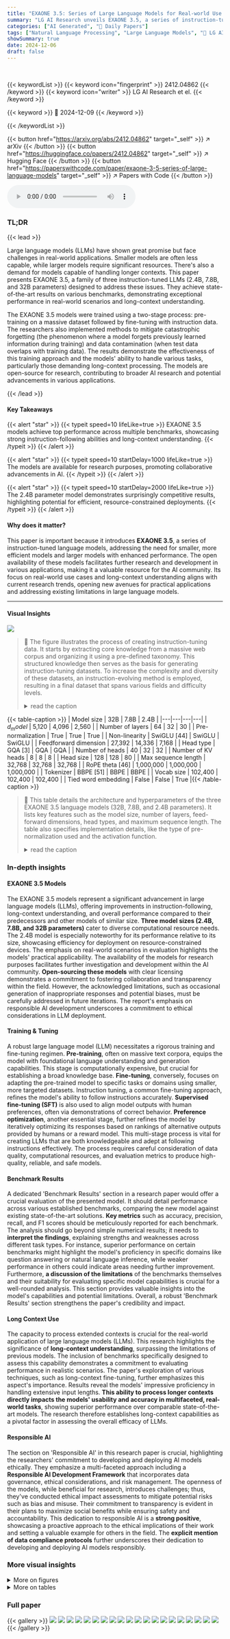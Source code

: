 ```yaml
---
title: "EXAONE 3.5: Series of Large Language Models for Real-world Use Cases"
summary: "LG AI Research unveils EXAONE 3.5, a series of instruction-tuned language models (2.4B, 7.8B, and 32B parameters) excelling in real-world tasks, long-context understanding, and general benchmarks."
categories: ["AI Generated", "🤗 Daily Papers"]
tags: ["Natural Language Processing", "Large Language Models", "🏢 LG AI Research",]
showSummary: true
date: 2024-12-06
draft: false
---
```


<br>

{{< keywordList >}}
{{< keyword icon="fingerprint" >}} 2412.04862 {{< /keyword >}}
{{< keyword icon="writer" >}} LG AI Research et el. {{< /keyword >}}
 
{{< keyword >}} 🤗 2024-12-09 {{< /keyword >}}
 
{{< /keywordList >}}

{{< button href="https://arxiv.org/abs/2412.04862" target="_self" >}}
↗ arXiv
{{< /button >}}
{{< button href="https://huggingface.co/papers/2412.04862" target="_self" >}}
↗ Hugging Face
{{< /button >}}
{{< button href="https://paperswithcode.com/paper/exaone-3-5-series-of-large-language-models" target="_self" >}}
↗ Papers with Code
{{< /button >}}



<audio controls>
    <source src="https://ai-paper-reviewer.com/2412.04862/podcast.wav" type="audio/wav">
    Your browser does not support the audio element.
</audio>


### TL;DR


{{< lead >}}

Large language models (LLMs) have shown great promise but face challenges in real-world applications.  Smaller models are often less capable, while larger models require significant resources.  There's also a demand for models capable of handling longer contexts. This paper presents EXAONE 3.5, a family of three instruction-tuned LLMs (2.4B, 7.8B, and 32B parameters) designed to address these issues.  They achieve state-of-the-art results on various benchmarks, demonstrating exceptional performance in real-world scenarios and long-context understanding. 

The EXAONE 3.5 models were trained using a two-stage process: pre-training on a massive dataset followed by fine-tuning with instruction data. The researchers also implemented methods to mitigate catastrophic forgetting (the phenomenon where a model forgets previously learned information during training) and data contamination (when test data overlaps with training data).  The results demonstrate the effectiveness of this training approach and the models' ability to handle various tasks, particularly those demanding long-context processing. The models are open-source for research, contributing to broader AI research and potential advancements in various applications.

{{< /lead >}}


#### Key Takeaways

{{< alert "star" >}}
{{< typeit speed=10 lifeLike=true >}} EXAONE 3.5 models achieve top performance across multiple benchmarks, showcasing strong instruction-following abilities and long-context understanding. {{< /typeit >}}
{{< /alert >}}

{{< alert "star" >}}
{{< typeit speed=10 startDelay=1000 lifeLike=true >}} The models are available for research purposes, promoting collaborative advancements in AI. {{< /typeit >}}
{{< /alert >}}

{{< alert "star" >}}
{{< typeit speed=10 startDelay=2000 lifeLike=true >}} The 2.4B parameter model demonstrates surprisingly competitive results, highlighting potential for efficient, resource-constrained deployments. {{< /typeit >}}
{{< /alert >}}

#### Why does it matter?
This paper is important because it introduces **EXAONE 3.5**, a series of instruction-tuned language models, addressing the need for smaller, more efficient models and larger models with enhanced performance.  The open availability of these models facilitates further research and development in various applications, making it a valuable resource for the AI community.  Its focus on real-world use cases and long-context understanding aligns with current research trends, opening new avenues for practical applications and addressing existing limitations in large language models.

------
#### Visual Insights



![](https://arxiv.org/html/2412.04862/x1.png)

> 🔼 The figure illustrates the process of creating instruction-tuning data.  It starts by extracting core knowledge from a massive web corpus and organizing it using a pre-defined taxonomy. This structured knowledge then serves as the basis for generating instruction-tuning datasets. To increase the complexity and diversity of these datasets, an instruction-evolving method is employed, resulting in a final dataset that spans various fields and difficulty levels.
> <details>
> <summary>read the caption</summary>
> Figure 1: A procedure of instruction-tuning data construction. First, we extract the core knowledge from large-volume web corpora and classify it within the taxonomy we defined in advance. Next, instruction-tuning data is generated based on the knowledge. To construct additional training data that is more complex, we leverage an instruction-evolving method [58] that lets the final dataset cover various fields with varying levels of difficulty.
> </details>





{{< table-caption >}}
| Model size | 32B | 7.8B | 2.4B |
|---|---|---|---|
| $d_model$ | 5,120 | 4,096 | 2,560 |
| Number of layers | 64 | 32 | 30 |
| Pre-normalization | True | True | True |
| Non-linearity | SwiGLU [44] | SwiGLU | SwiGLU |
| Feedforward dimension | 27,392 | 14,336 | 7,168 |
| Head type | GQA [3] | GQA | GQA |
| Number of heads | 40 | 32 | 32 |
| Number of KV heads | 8 | 8 | 8 |
| Head size | 128 | 128 | 80 |
| Max sequence length | 32,768 | 32,768 | 32,768 |
| RoPE theta [46] | 1,000,000 | 1,000,000 | 1,000,000 |
| Tokenizer | BBPE [51] | BBPE | BBPE |
| Vocab size | 102,400 | 102,400 | 102,400 |
| Tied word embedding | False | False | True |{{< /table-caption >}}

> 🔼 This table details the architecture and hyperparameters of the three EXAONE 3.5 language models (32B, 7.8B, and 2.4B parameters).  It lists key features such as the model size, number of layers, feed-forward dimensions, head types, and maximum sequence length.  The table also specifies implementation details, like the type of pre-normalization used and the activation function.
> <details>
> <summary>read the caption</summary>
> Table 1: Configurations of EXAONE 3.5 language models
> </details>





### In-depth insights


#### EXAONE 3.5 Models
The EXAONE 3.5 models represent a significant advancement in large language models (LLMs), offering improvements in instruction-following, long-context understanding, and overall performance compared to their predecessors and other models of similar size.  **Three model sizes (2.4B, 7.8B, and 32B parameters)** cater to diverse computational resource needs.  The 2.4B model is especially noteworthy for its performance relative to its size, showcasing efficiency for deployment on resource-constrained devices.  The emphasis on real-world scenarios in evaluation highlights the models' practical applicability.  The availability of the models for research purposes facilitates further investigation and development within the AI community.  **Open-sourcing these models** with clear licensing demonstrates a commitment to fostering collaboration and transparency within the field.  However, the acknowledged limitations, such as occasional generation of inappropriate responses and potential biases, must be carefully addressed in future iterations. The report's emphasis on responsible AI development underscores a commitment to ethical considerations in LLM deployment.

#### Training & Tuning
A robust large language model (LLM) necessitates a rigorous training and fine-tuning regimen.  **Pre-training**, often on massive text corpora, equips the model with foundational language understanding and generation capabilities.  This stage is computationally expensive, but crucial for establishing a broad knowledge base.  **Fine-tuning**, conversely, focuses on adapting the pre-trained model to specific tasks or domains using smaller, more targeted datasets.  Instruction tuning, a common fine-tuning approach, refines the model's ability to follow instructions accurately.  **Supervised fine-tuning (SFT)** is also used to align model outputs with human preferences, often via demonstrations of correct behavior.  **Preference optimization**, another essential stage, further refines the model by iteratively optimizing its responses based on rankings of alternative outputs provided by humans or a reward model.  This multi-stage process is vital for creating LLMs that are both knowledgeable and adept at following instructions effectively. The process requires careful consideration of data quality, computational resources, and evaluation metrics to produce high-quality, reliable, and safe models.

#### Benchmark Results
A dedicated 'Benchmark Results' section in a research paper would offer a crucial evaluation of the presented model.  It should detail performance across various established benchmarks, comparing the new model against existing state-of-the-art solutions.  **Key metrics** such as accuracy, precision, recall, and F1 scores should be meticulously reported for each benchmark.  The analysis should go beyond simple numerical results; it needs to **interpret the findings**, explaining strengths and weaknesses across different task types. For instance, superior performance on certain benchmarks might highlight the model's proficiency in specific domains like question answering or natural language inference, while weaker performance in others could indicate areas needing further improvement.  Furthermore, **a discussion of the limitations** of the benchmarks themselves and their suitability for evaluating specific model capabilities is crucial for a well-rounded analysis. This section provides valuable insights into the model's capabilities and potential limitations.  Overall, a robust 'Benchmark Results' section strengthens the paper's credibility and impact.

#### Long Context Use
The capacity to process extended contexts is crucial for the real-world application of large language models (LLMs).  This research highlights the significance of **long-context understanding**, surpassing the limitations of previous models.  The inclusion of benchmarks specifically designed to assess this capability demonstrates a commitment to evaluating performance in realistic scenarios. The paper's exploration of various techniques, such as long-context fine-tuning, further emphasizes this aspect's importance. Results reveal the models' impressive proficiency in handling extensive input lengths.  **This ability to process longer contexts directly impacts the models' usability and accuracy in multifaceted, real-world tasks**, showing superior performance over comparable state-of-the-art models.  The research therefore establishes long-context capabilities as a pivotal factor in assessing the overall efficacy of LLMs.

#### Responsible AI
The section on 'Responsible AI' in this research paper is crucial, highlighting the researchers' commitment to developing and deploying AI models ethically.  They emphasize a multi-faceted approach including a **Responsible AI Development Framework** that incorporates data governance, ethical considerations, and risk management. The openness of the models, while beneficial for research, introduces challenges; thus, they've conducted ethical impact assessments to mitigate potential risks such as bias and misuse.  Their commitment to transparency is evident in their plans to maximize social benefits while ensuring safety and accountability.  This dedication to responsible AI is a **strong positive**, showcasing a proactive approach to the ethical implications of their work and setting a valuable example for others in the field.  The **explicit mention of data compliance protocols** further underscores their dedication to developing and deploying AI models responsibly.


### More visual insights

<details>
<summary>More on figures
</summary>


![](https://arxiv.org/html/2412.04862/x2.png)

> 🔼 Figure 2 illustrates the two-stage preference optimization process.  The top half shows how preference data is created:  multiple model responses (y) are generated for a given prompt (x), and a reward model ranks these responses. The best (yw) and worst (yl) responses are then paired with the prompt (x) to form a preference dataset. The bottom half depicts the sequential training process using Direct Alignment Algorithms (DAA): an initial model (M0), pretrained with Supervised Fine-Tuning (SFT), is iteratively improved to create M1 and finally M2, using the preference dataset to refine its alignment with human preferences.
> <details>
> <summary>read the caption</summary>
> Figure 2: Overview of the preference optimization pipeline. (Top) Preference Data Creation: It shows the process of constructing preference data {x,yw,yl}𝑥subscript𝑦𝑤subscript𝑦𝑙\{x,y_{w},y_{l}\}{ italic_x , italic_y start_POSTSUBSCRIPT italic_w end_POSTSUBSCRIPT , italic_y start_POSTSUBSCRIPT italic_l end_POSTSUBSCRIPT } by scoring the responses y𝑦yitalic_y generated from a model for the prompt x𝑥xitalic_x using a reward model. (Bottom) Preference Optimization: Sequential training process where M0subscript𝑀0M_{0}italic_M start_POSTSUBSCRIPT 0 end_POSTSUBSCRIPT initialized from the SFT model is trained through DAA to obtain M1subscript𝑀1M_{1}italic_M start_POSTSUBSCRIPT 1 end_POSTSUBSCRIPT and M2subscript𝑀2M_{2}italic_M start_POSTSUBSCRIPT 2 end_POSTSUBSCRIPT.
> </details>



![](https://arxiv.org/html/2412.04862/x3.png)

> 🔼 This figure displays the performance of EXAONE 3.5 language models on the Needle-in-a-Haystack (NIAH) benchmark, which tests the ability of models to locate and retrieve specific information within long documents.  The x-axis shows the length of the input document in tokens (1k, 4k, 8k, 16k, 32k), while the y-axis indicates the relative position of the target information within the document (0% being the start and 100% the end).  The color-coding (green for success, red for failure) visually represents the model's accuracy in retrieving the information at different positions and context lengths.  The results demonstrate that EXAONE 3.5 models achieve near-perfect accuracy across various document depths and context lengths, in both English and Korean.
> <details>
> <summary>read the caption</summary>
> Figure 3: NIAH results of EXAONE 3.5 language models. The x-axis represents the token length of the input text, while the y-axis shows the relative position within the text, expressed as a percentage (0% corresponds to the beginning, and 100% to the end). The results are represented using a color-coded scheme: green indicates successful retrievals, and red represents unsuccessful ones. EXAONE 3.5 language models achieve near-perfect accuracy in retrieving information across various document depths and context lengths in English and Korean.
> </details>



![](https://arxiv.org/html/2412.04862/extracted/6036302/figures/decontam_fixed.png)

> 🔼 Figure 4 illustrates the data decontamination process used in training the EXAONE 3.5 language models.  The process aims to remove training examples that overlap with the test data, a technique to prevent contamination that would otherwise bias evaluation results and reduce the model's ability to generalize. The figure shows a flowchart summarizing the steps involved: (1) extracting substrings from the test set to create a substring pool, (2) sampling substrings from a training example, (3) checking for matches between the sampled substrings and those in the pool, and (4) removing the training example if matches exceed a threshold.  The improvement over the GPT-4 approach is highlighted: the number of random substrings sampled from each training example (N) is increased from 5 to 10 for stricter decontamination, ensuring a more rigorous removal of contaminated data.
> <details>
> <summary>read the caption</summary>
> Figure 4: A summary of the decontamination method employed to train EXAONE 3.5 language models. Adopting an approach borrowed from the GPT-4 method, we increase the number of random sample to N=10𝑁10N=10italic_N = 10 for stricter decontamination.
> </details>



</details>




<details>
<summary>More on tables
</summary>


{{< table-caption >}}
| Model size | 32B | 7.8B | 2.4B |
|---|---|---|---|
| Training tokens | 6.5T | 9T | 6.5T |
| Amount of computation (FLOPs) | 1.25e+24 | 4.21e+23 | 9.36e+22 |{{< /table-caption >}}
> 🔼 This table presents the training data size and computational resource requirements for each of the three EXAONE 3.5 language models (2.4B, 7.8B, and 32B parameters).  It details the number of training tokens used and the amount of computation (in FLOPs) required for training each model. This information provides context regarding the scale of the training effort for each model and allows for comparison across different model sizes.
> <details>
> <summary>read the caption</summary>
> Table 2: The sizes of the training data corpus along with the amounts of computation to build EXAONE 3.5 language models
> </details>

{{< table-caption >}}
| Models | Model size | Training tokens | Amount of computation (ratio) |
|---|---|---|---|
| EXAONE 3.5 | 32B | 6.5T | 1.00 |
| Qwen 2.5 | 32B | 18T | 2.77 |
| Gemma 2 | 27B | 13T | 1.69 |
| Yi 1.5 | 34B | 3.6T | 0.59 |{{< /table-caption >}}
> 🔼 This table compares the computational cost of pre-training the EXAONE 3.5 32B language model against other large language models of similar size.  The cost is approximated by multiplying the model's parameter count by the number of training tokens. While EXAONE 3.5 32B had fewer total computations than Qwen 2.5 32B and Gemma 2 27B, it still achieved competitive performance on benchmark evaluations.
> <details>
> <summary>read the caption</summary>
> Table 3: Comparison of the total amounts of computations to build models. We approximate the amount of computations as the product of the model size and the number of training tokens. Although the EXAONE 3.5 32B model is behind in the computations compared to Qwen 2.5 and Gemma 2, it has shown competitive performances.
> </details>

{{< table-caption >}}
| Category | Benchmark | Lang | Evaluation Settings | Metric |
|---|---|---|---|---|
| Real-world Use Cases | MT-Bench [59] | EN | LLM-as-a-judge (judge: gpt-4o-2024-08-06) | LLM score |
|  | LiveBench [54] (v2024-08-31) | EN | Ground-truth match | Accuracy |
|  | Arena-Hard-v0.1 [29] | EN | LLM-as-a-judge (judge: gpt-4-1106-preview) | Win rate |
|  | AlpacaEval 2.0 LC [12] | EN | LLM-as-a-judge (judge: gpt-4-1106-preview) | Win rate |
|  | IFEval [61] | EN | Prompt-level / strict accuracy | Accuracy |
|  | KoMT-Bench [42] | KO | LLM-as-a-judge (judge: gpt-4o-2024-08-06) | LLM score |
|  | LogicKor [37] | KO | LLM-as-a-judge (judge: gpt-4-1106-preview) | LLM score |
| Long Context | Needle-In-A-Haystack [23] | EN/KO | Ground-truth match | Accuracy |
|  | LongBench [5] | EN | Ground-truth match | F1, Rouge |
|  | LongRAG [21] (extended) | EN | LLM-as-a-judge (judge: gpt-4o-2024-08-06) | LLM score |
|  | Ko-LongRAG (In-house) | KO | LLM-as-a-judge (judge: gpt-4o-2024-08-06) | LLM score |
|  | Ko-WebRAG (In-house) | KO | LLM-as-a-judge (judge: gpt-4o-2024-08-06) | LLM score |
| General Domain | GSM8K [9] | EN | 0-shot / CoT | Accuracy |
|  | MATH [17, 27] | EN | 0-shot / CoT | Accuracy |
|  | HumanEval [6] | EN | 0-shot | pass@1 |
|  | MBPP [4] | EN | 0-shot (Evalplus base) | pass@1 |
|  | GPQA [40] | EN | 0-shot / CoT | Accuracy |
|  | ARC-C [8] | EN | 0-shot | Accuracy |
|  | BBH [47] | EN | 0-shot / CoT | Accuracy |
|  | MMLU [16] | EN | 0-shot / CoT | Accuracy |
|  | KMMLU [45] | KO | 0-shot / CoT | Accuracy |{{< /table-caption >}}
> 🔼 This table presents a comprehensive overview of the benchmark datasets used to evaluate the EXAONE 3.5 language models.  It details the benchmark name, the languages used in the benchmark, the specific evaluation settings employed (e.g., whether it was a zero-shot evaluation or a chain-of-thought evaluation), and the metrics used to measure the model's performance (e.g., accuracy, F1 score, LLM score).  The benchmarks are categorized into three groups reflecting different aspects of LLM capabilities: real-world use cases, long context understanding, and general domain abilities.  Note that LongRAG has been extended from its original version, and Ko-LongRAG and Ko-WebRAG are custom benchmarks developed by the LG AI Research team.
> <details>
> <summary>read the caption</summary>
> Table 4: The benchmarks used to evaluate the performance of EXAONE 3.5 language models along with their target languages, evaluation settings, and the metrics. LongRAG is extended from the original, and Ko-LongRAG and Ko-WebRAG are in-house benchmarks (see Section 3.4).
> </details>

{{< table-caption >}}
| Models | Real-world Use Cases | Long Context | General Domain |
|---|---|---|---| 
| EXAONE 3.5 32B | **74.3** | **71.1** | **74.8** |
| Qwen 2.5 32B [49] | **69.8** | **66.9** | **78.7** |
| C4AI Command R 32B [10] | 46.0 | 63.4 | 56.8 |
| Gemma 2 27B [48] | 64.2 | - | 68.7 |
| Yi 1.5 34B [2] | 46.9 | - | 53.9 |
| EXAONE 3.5 7.8B | **70.7** | **66.6** | **70.2** |
| Qwen 2.5 7B [49] | 52.7 | 56.1 | **71.0** |
| Llama 3.1 8B [15] | 48.6 | **58.8** | 62.4 |
| Gemma 2 9B [48] | **57.9** | - | 62.9 |
| Phi 3 small (7B) [1] | 41.7 | 33.4 | 63.2 |
| EXAONE 3.5 2.4B | **61.1** | **63.4** | **63.3** |
| Qwen 2.5 3B [49] | **44.5** | 40.7 | **62.1** |
| Qwen 2.5 1.5B [49] | 30.1 | 34.5 | 47.9 |
| Llama 3.2 3B [34] | 36.7 | **44.2** | 54.9 |
| Gemma 2 2B [48] | 41.7 | - | 42.2 |{{< /table-caption >}}
> 🔼 This table compares the performance of the three EXAONE 3.5 language models (32B, 7.8B, and 2.4B parameters) against other similar-sized large language models across three benchmark categories: real-world use cases, long context understanding, and general domain tasks.  A dash (-) indicates that a model does not support context lengths greater than 16K tokens.  The best performance in each category is shown in bold, and the second-best is underlined.  Details about the baseline models used for comparison can be found in Appendix D.1 of the paper.
> <details>
> <summary>read the caption</summary>
> Table 5: Overall comparison results of EXAONE 3.5 language models with similar-sized baseline language models. Here, a dash (-) indicates the model does not support context lengths longer than 16K. Bold scores indicate the best performance, and underlined scores mean the second best. The detailed information for each baseline is described in Appendix D.1.
> </details>

{{< table-caption >}}
| Models | MT-Bench | LiveBench | Arena-Hard | AlpacaEval | IFEval | KoMT-Bench | LogicKor | Average |
|---|---|---|---|---|---|---|---|---|
| EXAONE 3.5 32B | **8.51** | **43.0** | **78.6** | **60.6** | **81.7** | **8.05** | **9.06** | **74.3** |
| Qwen 2.5 32B | **8.49** | **50.6** | **67.0** | 41.0 | **78.7** | **7.75** | **8.89** | **69.8** |
| C4AI Command R 32B | 7.38 | 29.7 | 17.0 | 25.9 | 26.1 | 6.72 | 8.24 | 46.0 |
| Gemma 2 27B | 8.28 | 40.0 | 57.5 | **52.2** | 59.7 | 7.19 | 8.56 | 64.2 |
| Yi 1.5 34B | 7.64 | 26.2 | 23.1 | 34.8 | 55.5 | 4.88 | 6.33 | 46.9 |
| EXAONE 3.5 7.8B | **8.29** | **39.8** | **68.7** | **54.2** | **78.9** | **7.96** | **9.08** | **70.7** |
| Qwen 2.5 7B | 6.48 | **35.6** | **48.9** | 31.7 | 72.5 | 5.19 | 6.38 | 52.7 |
| Llama 3.1 8B | 7.59 | 28.3 | 27.7 | 25.7 | **74.5** | 4.85 | 5.99 | 48.6 |
| Gemma 2 9B | **7.64** | 32.1 | 43.6 | **47.3** | 54.7 | **7.10** | **8.05** | **57.9** |
| Phi 3 small (7B) | 7.63 | 27.9 | 26.8 | 29.2 | 59.5 | 3.22 | 3.99 | 41.7 |
| EXAONE 3.5 2.4B | **7.81** | **33.0** | **48.2** | **37.1** | **73.6** | **7.24** | **8.51** | **61.1** |
| Qwen 2.5 3B | **7.21** | **25.7** | **26.4** | 17.4 | 60.8 | **5.68** | 5.21 | **44.5** |
| Qwen 2.5 1.5B | 5.72 | 19.2 | 10.6 | 8.4 | 40.7 | 3.87 | 3.60 | 30.1 |
| Llama 3.2 3B | 6.94 | 24.0 | 14.2 | 18.7 | **70.1** | 3.16 | 2.86 | 36.7 |
| Gemma 2 2B | 7.20 | 20.0 | 19.1 | **29.1** | 50.5 | 4.83 | **5.29** | 41.7 |{{< /table-caption >}}
> 🔼 This table compares the performance of EXAONE 3.5 language models (32B, 7.8B, and 2.4B parameters) against other recently released models of similar sizes across seven real-world use case benchmarks.  The benchmarks assess the models' ability to understand and execute diverse instructions.  Note that the macro average is calculated by multiplying the scores of MT-Bench, KoMT-Bench, and LogicKor by 10, because these benchmarks have a score out of 10, whereas the rest have scores out of 100. Bold scores indicate the best performing model for each benchmark, and underlined scores indicate the second-best performing model.
> <details>
> <summary>read the caption</summary>
> Table 6: Performance comparison results of EXAONE 3.5 language models with similar-sized recently-released language models on seven benchmarks representing real-world use case scenarios. When calculating the macro average, the scores of MT-Bench, KoMT-Bench, and LogicKor are multiplied by 10 because they are scored out of 10 and the rest are scored out of 100. Bold scores indicate the best performance, and underlined scores mean the second best.
> </details>

{{< table-caption >}}
| Models | LongBench | LongRAG | Ko-LongRAG | Ko-WebRAG | Average |
|---|---|---|---|---|---| 
| EXAONE 3.5 32B | 49.2 | 67.6 | 85.3 | 82.3 | 71.1 |
| Qwen 2.5 32B | 49.1 | 63.6 | 73.5 | 81.3 | 66.9 |
| C4AI Command R 32B | 50.9 | 55.3 | 72.3 | 75.0 | 63.4 |
| Gemma 2 27B | - | - | - | - | - |
| Yi 1.5 34B | - | - | - | - | - |
| EXAONE 3.5 7.8B | 46.0 | 68.3 | 71.7 | 80.3 | 66.6 |
| Qwen 2.5 7B | 47.2 | 60.1 | 55.3 | 61.7 | 56.1 |
| Llama 3.1 8B | 44.6 | 55.1 | 64.8 | 70.7 | 58.8 |
| Gemma 2 9B | - | - | - | - | - |
| Phi 3 small (7B) | 40.6 | 52.7 | 7.7 | 32.7 | 33.4 |
| EXAONE 3.5 2.4B | 42.7 | 63.3 | 74.7 | 73.0 | 63.4 |
| Qwen 2.5 3B | 42.0 | 45.8 | 40.5 | 34.7 | 40.7 |
| Qwen 2.5 1.5B | 37.1 | 39.0 | 33.8 | 28.0 | 34.5 |
| Llama 3.2 3B | 41.7 | 45.9 | 39.3 | 50.0 | 44.2 |
| Gemma 2 2B | - | - | - | - | - |{{< /table-caption >}}
> 🔼 This table compares the performance of EXAONE 3.5 language models (in 3 sizes: 32B, 7.8B, and 2.4B parameters) against other recently released, similar-sized language models across four long-context benchmarks: LongBench, LongRAG, Ko-LongRAG, and Ko-WebRAG.  The benchmarks assess the models' ability to understand and generate responses from lengthy contexts.  A dash indicates that a model does not support contexts longer than 16K tokens.  The table shows the individual benchmark scores and a macro average across all benchmarks.  Bold scores represent the best performance in each benchmark, while underlined scores denote the second-best performance.
> <details>
> <summary>read the caption</summary>
> Table 7: Performance comparison results of EXAONE 3.5 language models with similar-sized recently released language models across four benchmarks representing long context scenarios. A dash (-) indicates that the model does not support context lengths longer than 16K. Context lengths for each model are detailed in Table 11. The average score in the rightmost is calculated as a macro average across the benchmarks. Bold scores indicate the best performance, and underlined scores mean the second best.
> </details>

{{< table-caption >}}
| Models | GSM8K | MATH | HumanEval | MBPP | MMLU | KMMLU | GPQA | ARC-C | BBH | Average |
|---|---|---|---|---|---|---|---|---|---|---|
| EXAONE 3.5 32B | 91.9 | 70.5 | 87.2 | 81.8 | 78.3 | 57.0 | 39.7 | 91.7 | 75.3 | 74.8 |
| Qwen 2.5 32B | 92.0 | 76.5 | 89.0 | 88.9 | 81.4 | 62.1 | 40.9 | 95.1 | 82.7 | 78.7 |
| C4AI Command R 32B | 56.5 | 24.3 | 68.3 | 78.8 | 71.1 | 41.5 | 27.4 | 88.0 | 55.7 | 56.8 |
| Gemma 2 27B | 84.2 | 49.4 | 79.3 | 80.7 | 74.8 | 53.8 | 33.6 | 92.9 | 69.7 | 68.7 |
| Yi 1.5 34B | 83.7 | 52.0 | 5.5 | 35.7 | 75.3 | 41.7 | 30.0 | 93.9 | 67.6 | 53.9 |
| EXAONE 3.5 7.8B | 87.6 | 69.8 | 84.2 | 79.4 | 69.0 | 52.4 | 32.5 | 87.6 | 69.7 | 70.2 |
| Qwen 2.5 7B | 90.4 | 70.4 | 82.3 | 78.8 | 73.1 | 49.9 | 33.1 | 90.6 | 70.1 | 71.0 |
| Llama 3.1 8B | 82.1 | 48.8 | 67.7 | 70.6 | 72.4 | 45.9 | 27.4 | 83.7 | 63.3 | 62.4 |
| Gemma 2 9B | 82.0 | 44.6 | 68.3 | 75.1 | 73.7 | 34.6 | 27.9 | 90.5 | 69.7 | 62.9 |
| Phi 3 small (7B) | 86.3 | 47.8 | 72.6 | 72.0 | 68.8 | 33.4 | 25.3 | 90.4 | 72.5 | 63.2 |
| EXAONE 3.5 2.4B | 82.5 | 60.2 | 76.2 | 74.3 | 60.4 | 45.8 | 28.4 | 79.2 | 62.9 | 63.3 |
| Qwen 2.5 3B | 84.3 | 61.4 | 72.6 | 72.5 | 61.0 | 41.7 | 25.8 | 82.1 | 57.3 | 62.1 |
| Qwen 2.5 1.5B | 69.8 | 48.5 | 55.5 | 65.6 | 48.8 | 5.0 | 23.1 | 72.4 | 42.2 | 47.9 |
| Llama 3.2 3B | 77.4 | 46.6 | 54.9 | 60.6 | 64.9 | 35.0 | 23.2 | 78.0 | 53.8 | 54.9 |
| Gemma 2 2B | 29.8 | 18.7 | 45.7 | 55.0 | 56.1 | 37.4 | 22.6 | 76.3 | 38.2 | 42.2 |}{{< /table-caption >}}
> 🔼 This table compares the performance of EXAONE 3.5 language models of various sizes (32B, 7.8B, and 2.4B parameters) against other recently released, similarly sized language models across nine widely used general-domain benchmarks.  These benchmarks assess the models' abilities in diverse areas such as solving mathematical problems, generating code, and demonstrating broad factual knowledge. The comparison uses a macro-average of the scores across all nine benchmarks to provide a single, comprehensive performance metric.  Bold scores highlight the top-performing model for each benchmark, while underlined scores indicate the second-best performance. This allows for a clear view of EXAONE 3.5's strengths and weaknesses relative to its competitors in various general reasoning tasks.
> <details>
> <summary>read the caption</summary>
> Table 8: Performance comparison results of EXAONE 3.5 models with similar-sized recently-released language models on nine benchmarks representing general scenarios. The macro average is used to evaluate the overall performance. Bold scores indicate the best performance, and underlined scores mean the second best.
> </details>

{{< table-caption >}}
| Category | Subcategory | Test Cases | Accuracy (32B) | Accuracy (7.8B) | Accuracy (2.4B) |
|---|---|---|---|---|---| 
| Bias | Gender & Sexual Orientation | 295 | 91.2% | 87.5% | 76.6% |
|  | Race & Ethnicity & Nationality | 432 | 86.8% | 85.0% | 72.2% |
|  | Political Affiliation | 720 | 82.8% | 79.9% | 56.7% |
|  | Region | 415 | 87.7% | 84.6% | 69.2% |
|  | Job | 442 | 86.2% | 81.9% | 67.0% |
|  | Miscellaneous | 406 | 85.2% | 86.5% | 73.2% |
|  | **Subtotal** | **2,710** | **86.0%** | **83.5%** | **67.4%** |
| Hate | Gender & Sexual Orientation | 399 | 95.2% | 92.2% | 83.5% |
|  | Race & Ethnicity & Nationality | 749 | 91.6% | 88.4% | 73.8% |
|  | Political Affiliation | 1,164 | 85.7% | 83.4% | 66.2% |
|  | Region | 499 | 92.0% | 87.2% | 74.1% |
|  | Job | 852 | 91.0% | 87.8% | 72.3% |
|  | **Subtotal** | **3,663** | **90.0%** | **86.9%** | **72.2%** |
| Illegal | Illegal | 1,126 | 92.9% | 89.6% | 80.3% |
| Sensitiveness | Contentious | 710 | 83.1% | 86.1% | 79.0% |
|  | Ethical | 966 | 81.2% | 83.7% | 72.8% |
|  | Predictive | 825 | 79.8% | 82.3% | 71.0% |
|  | **Subtotal** | **2,501** | **81.2%** | **83.9%** | **74.0%** |
| **Overall** |  | **10,000** | **87.1%** | **85.6%** | **72.2%** |{{< /table-caption >}}
> 🔼 This table presents the results of evaluating the EXAONE 3.5 language models (32B, 7.8B, and 2.4B parameters) on the Korean Large Language Model Trustworthiness Benchmark Data [35].  This benchmark assesses the models' safety and harmlessness by testing their responses to questions involving various harmful and dangerous categories, including bias (gender, race, politics, etc.), hate speech, illegal activities, and sensitive topics. The accuracy is measured as the percentage of times the model correctly selects appropriate answers from a set of provided options for each question.
> <details>
> <summary>read the caption</summary>
> Table 9: Evaluation results of EXAONE 3.5 language models on the Korean Large Language Model Trustworthiness Benchmark Data [35] to assess the model’s harmlessness. The accuracy is determined by the number of times the model selects appropriate options when presented with questions involving various harmful and dangerous categories, such as illegal content.
> </details>

{{< table-caption >}}
| Benchmark | Benchmark example | Contaminated web corpus |
|---|---|---|
| MMLU [16] | A teacher has three packages of stickers. One package contains 56 stickers, another package contains 48 stickers, and the third package contains 58 stickers. If the teacher divides all the stickers equally among 27 students, how many stickers will each student receive? <br> A. 6 stickers <br> B. 9 stickers <br> C. 54 stickers <br> D. 81 stickers <br> Answer: | (…truncated…)  A teacher has three packages of stickers. One package contains 56 stickers, another package contains 48 stickers, and the third package contains 58 stickers. If the teacher divides all the stickers equally among 27 students, how many stickers will each student receive? <br> 6 stickers is correct <br> #4 Last week Mario walked 7 3/4 miles. This week he walked 15 5/6 miles. What is the difference between the distance he walked this week and the distance he walked last week? (…truncated…) |
| KMMLU [45] | 국가가 국민의 생활안정과 복지증진을 위하여 보험의 원리를 도입하여 만든 사회보험의 일종으로 가입자, 사용자 및 국가로부터 일정한 보험료를 받고 이를 재원으로 여러 가지 정형화된 보험금을 지급하는 사회보장제도는? <br> A. 국민건강보험 <br> B. 국민연금 <br> C. 고용보험 <br> D. 산업재해보상보험 <br> 정답: <br> <br> [Translation] What is the social security system, which is  a type of social insurance created by the nation by introducing the principles of insurance to promote stability and welfare of citizens’ lives, and which receives certain premiums from subscribers, employers, and the nation and use these funds to provide various standardized insurance benefits. <br> A. National Health Insurance <br> B. National Pension <br> C. Employment Insurance <br> D. Industrial Accident Compensation Insurance <br> Answer: | (…중략…) 더군다나 개인주의의 확산, 핵가족화의 진전에 따라 전통적인 가족의 역할인 노인부양의 기능이 약화됨으로써 국가개입의 중요성은 더욱 증가하게 되었다. 따라서 국민연금제도는 국가가 국민의 생활안정과 복지증진을 위하여 보험의 원리를 도입하여 만든 사회보험의 일종으로 가입자, 사용자 및 국가로부터 일정한 보험료를 받고 이를 재원으로 여러 가지 정형화된 보험금을 지급하는 사회보장제도이다. (…중략…) <br> <br> [Translation] (…truncated…) Moreover, with the spread of individualism and the rise of nuclear families, the traditional family role of supporting the elderly has weakened, thereby increasing the importance of nation intervention. Accordingly, the National Pension System is  a type of social insurance created by the nation by introducing the principles of insurance to promote stability and welfare of citizens’ lives, and which receives certain premiums from subscribers, employers, and the nation and use these funds to provide various standardized insurance benefits. (…truncated…)|{{< /table-caption >}}
> 🔼 This table showcases examples of text passages found in both a benchmark test dataset and a large web corpus used for training language models.  The grey-highlighted text represents sections that are identical in both sources, demonstrating how training data contamination can occur. The underlined text is the corresponding correct answer to the question from the test set.  This illustrates how existing test examples in training data can lead to artificially inflated evaluation results.
> <details>
> <summary>read the caption</summary>
> Table 10: Examples of contaminated web corpus. The  text highlighted in grey is a part of the text that exists in both a benchmark test set and a web corpus. The text underlined is a corresponding golden answer.
> </details>

{{< table-caption >}}
| Model Name | Context Len. | Link | Release |
|---|---|---|---| 
| Qwen2.5 32B | 128k | https://huggingface.co/Qwen/Qwen2.5-32B-Instruct | Sep., 2024 |
| C4AI Command R 32B | 128k | https://huggingface.co/CohereForAI/c4ai-command-r-08-2024 | Aug., 2024 |
| Gemma 2 27B | 8k | https://huggingface.co/google/gemma-2-27b-it | Jun., 2024 |
| Yi 1.5 34B | 16k | https://huggingface.co/01-ai/Yi-1.5-34B-Chat-16K | May, 2024 |
| Qwen2.5 7B | 128k | https://huggingface.co/Qwen/Qwen2.5-7B-Instruct | Sep., 2024 |
| Llama 3.1 8B | 128k | https://huggingface.co/meta-llama/Llama-3.1-8B-Instruct | Jul., 2024 |
| Gemma 2 9B | 8k | https://huggingface.co/google/gemma-2-9b-it | Jun., 2024 |
| Phi 3 small (7B) | 128k | https://huggingface.co/microsoft/Phi-3-small-128k-instruct | May, 2024 |
| Qwen2.5 3B | 32k | https://huggingface.co/Qwen/Qwen2.5-3B-Instruct | Sep., 2024 |
| Qwen2.5 1.5B | 32k | https://huggingface.co/Qwen/Qwen2.5-1.5B-Instruct | Sep., 2024 |
| Llama 3.2 3B | 128k | https://huggingface.co/meta-llama/Llama-3.2-3B-Instruct | Sep., 2024 |
| Gemma 2 2B | 8k | https://huggingface.co/google/gemma-2-2b-it | Jul., 2024 |{{< /table-caption >}}
> 🔼 This table lists the baseline language models used for comparison in the paper's experiments.  For each model, it provides the model name, the maximum context length supported by the model, a link to the model on Hugging Face, and the release date of the model. This allows readers to easily find and access these models to reproduce the evaluation results presented in the paper and understand the context of the comparisons.
> <details>
> <summary>read the caption</summary>
> Table 11: The list of baseline models used for the evaluation along with their supported context length and released date
> </details>

{{< table-caption >}}
| Language | Configuration | Details |
|---|---|---|
| English | Haystack | Paul Graham essays [23] |
|  | Needle | “The best thing to do in San Francisco is eat a sandwich and sit in Dolores Park on a sunny day.” |
|  | Query | “What is the best thing to do in San Francisco?” |
|  | Instruction | “Analyze the content of the given document to locate the answer to the specified question. If found, provide the exact wording from the document without altering or summarizing it.” |
| Korean | Haystack | AI-Hub⁴ 대규모 구매도서 기반 한국어 말뭉치 데이터 <br> (Large-scale Purchased Book-based Korean Language Corpus from AI-Hub) |
|  | Needle | “광화문에서 가장 재미있는 일은 햇살 좋은 날에 샌드위치를 먹으며 청와대 안에 있는 공원에 앉아 있는 것입니다.” <br> (“The best thing to do at Gwanghwamun is eat a sandwich and sit in the park in the Blue House on a sunny day.”) |
|  | Query | “광화문에서 가장 재미있는 일이 무엇인가요?” <br> (“What is the best thing to do at Gwanghwamun?”) |
|  | Instruction | “주어진 문서를 읽고 질문에 대한 답을 확인하세요. 답을 찾으면, 문서의 원문을 그대로 유지하여 수정이나 해석 없이 반환하세요.” <br> (Identical to the English instruction) |{{< /table-caption >}}
> 🔼 The Needle-in-a-Haystack experiment tests a model's ability to locate and retrieve specific pieces of information (the 'needle') within long stretches of text (the 'haystack').  The experiment uses two types of Haystacks, one English and one Korean, each composed of various texts, designed to act as distractors.  A 'query' is provided to the model to guide it toward the correct information. The table shows the specific texts used in both the English and Korean versions of the experiment as the Haystack, the specific piece of text acting as the Needle, and the query used to prompt the model to find the Needle within the Haystack.
> <details>
> <summary>read the caption</summary>
> Table 12: Detailed configuration of the Needle-In-A-Haystack experiment. The “Needle” refers to a specific text fragment embedded within the “Haystack,” which consists of long distractor texts. The task involves using a “Query” as a cue to identify the needle within the haystack and retrieve the associated values.
> </details>

{{< table-caption >}}
| Models | Single-doc QA | Multi-doc QA | Summarization | Few-shot Learning | Average |
|---|---|---|---|---|---| 
| EXAONE 3.5 32B | 40.1 | 52.9 | 23.1 | 80.1 | 49.2 |
| Qwen 2.5 32B | 43.2 | 54.9 | 26.1 | 72.4 | 49.1 |
| C4AI Command R 32B | 44.6 | 48.9 | 26.4 | 83.6 | 50.9 |
| Gemma 2 27B | - | - | - | - | - |
| Yi 1.5 34B | - | - | - | - | - |
| EXAONE 3.5 7.8B | 38.4 | 47.7 | 22.6 | 75.1 | 46.0 |
| Qwen 2.5 7B | 40.8 | 44.0 | 26.5 | 77.4 | 47.2 |
| Llama 3.1 8B | 39.8 | 41.2 | 27.6 | 69.9 | 44.6 |
| Gemma 2 9B | - | - | - | - | - |
| Phi 3 small (7B) | 33.2 | 26.5 | 26.3 | 76.2 | 40.6 |
| EXAONE 3.5 2.4B | 35.0 | 43.1 | 20.1 | 72.8 | 42.7 |
| Qwen 2.5 3B | 35.5 | 34.7 | 24.7 | 72.9 | 42.0 |
| Qwen 2.5 1.5B | 29.9 | 32.1 | 22.3 | 64.0 | 37.1 |
| Llama 3.2 3B | 33.9 | 34.9 | 25.8 | 72.3 | 41.7 |
| Gemma 2 2B | - | - | - | - | - |{{< /table-caption >}}
> 🔼 This table compares the performance of EXAONE 3.5 language models (32B, 7.8B, and 2.4B parameters) against other recently released language models of similar sizes across four long-context benchmarks.  The benchmarks evaluate performance on Single-document Question Answering, Multi-document Question Answering, Summarization, and Few-shot Learning. Context length capabilities are noted, with a dash (-) indicating models that don't support context lengths over 16k tokens. The overall score for each model is the macro average across all four benchmarks.  Bold scores highlight the top performance, and underlined scores show second-best performance.
> <details>
> <summary>read the caption</summary>
> Table 13: Performance comparison results of EXAONE 3.5 language models with similar-sized recently released language models across four benchmarks representing long context scenarios. Context lengths for each benchmark, as well as model limitations, are detailed in Table 11, where a dash (-) indicates that the model does not support context lengths longer than 16k. The final overall score for each model is calculated as a macro average across the benchmarks. Bold scores indicate the best performance, and underlined scores mean the second best.
> </details>

{{< table-caption >}}
| Models | NQ Answerable | NQ Unanswerable | NQ Total | Hotpot QA Answerable | Hotpot QA Unanswerable | Hotpot QA Total | Average |
|---|---|---|---|---|---|---|---| 
| EXAONE 3.5 32B | **73.6** | **35.3** | **68.3** | **81.8** | **26.4** | **66.9** | **67.6** |
| Qwen 2.5 32B | 62.3 | **61.2** | **62.1** | 62.9 | **70.6** | **65.0** | **63.6** |
| C4AI Command R 32B | **64.0** | 32.4 | 59.6 | **63.1** | 18.2 | 51.0 | 55.3 |
| Gemma 2 27B | - | - | - | - | - | - | - |
| Yi 1.5 34B | - | - | - | - | - | - | - |
| EXAONE 3.5 7.8B | **72.0** | **41.0** | **67.7** | **74.3** | **53.9** | **68.8** | **68.3** |
| Qwen 2.5 7B | 64.5 | **51.1** | **62.6** | 61.8 | **46.1** | **57.6** | **60.1** |
| Llama 3.1 8B | 63.2 | 15.1 | 56.5 | **67.4** | 16.4 | 53.7 | 55.1 |
| Gemma 2 9B | - | - | - | - | - | - | - |
| Phi 3 small (7B) | **66.8** | 13.7 | 59.4 | 60.2 | 7.1 | 45.9 | 52.7 |
| EXAONE 3.5 2.4B | **67.8** | 25.9 | **62.0** | **73.1** | **41.6** | **64.6** | **63.3** |
| Qwen 2.5 3B | 49.5 | **34.5** | 47.4 | 52.5 | **21.6** | **44.2** | 45.8 |
| Qwen 2.5 1.5B | **49.9** | 18.0 | 45.5 | 43.6 | 2.2 | 32.5 | 39.0 |
| Llama 3.2 3B | 49.4 | **41.7** | **48.3** | **53.6** | 16.0 | 43.5 | **45.9** |
| Gemma 2 2B | - | - | - | - | - | - | - |{{< /table-caption >}}
> 🔼 This table compares the performance of EXAONE 3.5 language models (32B, 7.8B, and 2.4B parameters) against other recently released models of similar sizes on the LongRAG benchmark.  LongRAG tests the models' ability to answer questions using a large context of text. This table's unique feature is the inclusion of 'unanswerable' cases in the benchmark. These are situations where the provided context does not contain the information necessary to answer the question. The models are evaluated on their ability to both answer answerable questions and correctly identify unanswerable ones.  Performance is measured using an average score across all tasks.  Bold scores indicate the top performance, while underlined scores show the second-best performance for each task.
> <details>
> <summary>read the caption</summary>
> Table 14: Performance comparison results of EXAONE 3.5 language models with similar-sized recently released language models with LongRAG benchmarks. The benchmark is extended with the “Unanswerable” case, which requires models to respond as “Unanswerable” when the information cannot be found within the context. Bold scores indicate the best performance, and underlined scores mean the second best.
> </details>

{{< table-caption >}}
| Models | Single-doc QA Answerable | Single-doc QA Unanswerable | Single-doc QA Total | Multi-doc QA Answerable | Multi-doc QA Unanswerable | Multi-doc QA Total | Average |
|---|---|---|---|---|---|---|---| 
| EXAONE 3.5 32B | 92.4 | 100.0 | 93.7 | 72.8 | 98.0 | 77.0 | 85.3 |
| Qwen 2.5 32B | 90.0 | 98.0 | 91.3 | 48.4 | 92.0 | 55.7 | 73.5 |
| C4AI Command R 32B | 85.6 | 66.0 | 82.3 | 62.4 | 62.0 | 62.3 | 72.3 |
| Gemma 2 27B | - | - | - | - | - | - | - |
| Yi 1.5 34B | - | - | - | - | - | - | - |
| EXAONE 3.5 7.8B | 68.4 | 100.0 | 73.7 | 64.0 | 98.0 | 69.7 | 71.7 |
| Qwen 2.5 7B | 61.2 | 98.0 | 67.3 | 33.2 | 94.0 | 43.3 | 55.3 |
| Llama 3.1 8B | 78.0 | 76.0 | 77.7 | 56.8 | 28.0 | 52.0 | 64.8 |
| Gemma 2 9B | - | - | - | - | - | - | - |
| Phi 3 small (7B) | 8.0 | 14.0 | 9.0 | 4.8 | 14.0 | 6.3 | 7.7 |
| EXAONE 3.5 2.4B | 80.8 | 100.0 | 84.0 | 61.6 | 84.0 | 65.3 | 74.7 |
| Qwen 2.5 3B | 56.4 | 98.0 | 63.3 | 2.4 | 94.0 | 17.7 | 40.5 |
| Qwen 2.5 1.5B | 22.0 | 96.0 | 34.3 | 21.6 | 92.0 | 33.3 | 33.8 |
| Llama 3.2 3B | 48.8 | 12.0 | 42.7 | 40.0 | 16.0 | 36.0 | 39.3 |
| Gemma 2 2B | - | - | - | - | - | - | - |{{< /table-caption >}}
> 🔼 This table compares the performance of EXAONE 3.5 language models (of sizes 32B, 7.8B, and 2.4B) against other recently released, similarly sized language models. The comparison uses the Ko-LongRAG benchmark, which tests long-context comprehension and retrieval in Korean.  The Ko-LongRAG benchmark includes 'unanswerable' cases, where the models are expected to indicate when the information needed to answer the question is not present in the provided text. The table displays the performance on two subtasks (Single-doc QA and Multi-doc QA) and their average.  Bold scores highlight the best performance for each model size, and underlined scores indicate the second-best performance.
> <details>
> <summary>read the caption</summary>
> Table 15: Performance comparison results of EXAONE 3.5 language models with similar-sized recently released language models with Ko-LongRAG benchmarks. The benchmark is extended with the “Unanswerable” case, which requires models to respond as “Unanswerable” when the information cannot be found within the context. Bold scores indicate the best performance, and underlined scores mean the second best.
> </details>

</details>




### Full paper

{{< gallery >}}
<img src="https://ai-paper-reviewer.com/2412.04862/1.png" class="grid-w50 md:grid-w33 xl:grid-w25" />
<img src="https://ai-paper-reviewer.com/2412.04862/2.png" class="grid-w50 md:grid-w33 xl:grid-w25" />
<img src="https://ai-paper-reviewer.com/2412.04862/3.png" class="grid-w50 md:grid-w33 xl:grid-w25" />
<img src="https://ai-paper-reviewer.com/2412.04862/4.png" class="grid-w50 md:grid-w33 xl:grid-w25" />
<img src="https://ai-paper-reviewer.com/2412.04862/5.png" class="grid-w50 md:grid-w33 xl:grid-w25" />
<img src="https://ai-paper-reviewer.com/2412.04862/6.png" class="grid-w50 md:grid-w33 xl:grid-w25" />
<img src="https://ai-paper-reviewer.com/2412.04862/7.png" class="grid-w50 md:grid-w33 xl:grid-w25" />
<img src="https://ai-paper-reviewer.com/2412.04862/8.png" class="grid-w50 md:grid-w33 xl:grid-w25" />
<img src="https://ai-paper-reviewer.com/2412.04862/9.png" class="grid-w50 md:grid-w33 xl:grid-w25" />
<img src="https://ai-paper-reviewer.com/2412.04862/10.png" class="grid-w50 md:grid-w33 xl:grid-w25" />
<img src="https://ai-paper-reviewer.com/2412.04862/11.png" class="grid-w50 md:grid-w33 xl:grid-w25" />
<img src="https://ai-paper-reviewer.com/2412.04862/12.png" class="grid-w50 md:grid-w33 xl:grid-w25" />
<img src="https://ai-paper-reviewer.com/2412.04862/13.png" class="grid-w50 md:grid-w33 xl:grid-w25" />
<img src="https://ai-paper-reviewer.com/2412.04862/14.png" class="grid-w50 md:grid-w33 xl:grid-w25" />
<img src="https://ai-paper-reviewer.com/2412.04862/15.png" class="grid-w50 md:grid-w33 xl:grid-w25" />
<img src="https://ai-paper-reviewer.com/2412.04862/16.png" class="grid-w50 md:grid-w33 xl:grid-w25" />
<img src="https://ai-paper-reviewer.com/2412.04862/17.png" class="grid-w50 md:grid-w33 xl:grid-w25" />
<img src="https://ai-paper-reviewer.com/2412.04862/18.png" class="grid-w50 md:grid-w33 xl:grid-w25" />
<img src="https://ai-paper-reviewer.com/2412.04862/19.png" class="grid-w50 md:grid-w33 xl:grid-w25" />
<img src="https://ai-paper-reviewer.com/2412.04862/20.png" class="grid-w50 md:grid-w33 xl:grid-w25" />
{{< /gallery >}}
